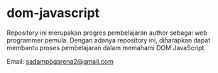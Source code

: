 # dom-javascript

Repository ini merupakan progres pembelajaran author sebagai web programmer pemula.
Dengan adanya repository ini, diharapkan dapat membantu proses pembelajaran dalam memahami DOM JavaScript.

Email: sadampbgarena2@gmail.com

